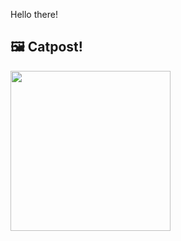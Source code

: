 Hello there!



## 🖼️ Catpost!

<sub>
    <img src="https://cdn2.thecatapi.com/images/9b0.jpg" height="256">
</sub>

